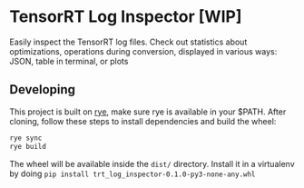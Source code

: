 # TensorRT Log Inspector [WIP]
Easily inspect the TensorRT log files. Check out statistics about optimizations, operations during conversion, displayed in various ways: JSON, table in terminal, or plots

## Developing
This project is built on [rye](https://rye.astral.sh/), make sure rye is available in your $PATH. After cloning, follow these steps to install dependencies and build the wheel:

```bash
rye sync
rye build
```

The wheel will be available inside the `dist/` directory. Install it in a virtualenv by doing `pip install trt_log_inspector-0.1.0-py3-none-any.whl`
